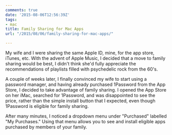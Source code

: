 ```yaml
---
comments: true
date: '2015-08-06T12:56:39Z'
tags:
- mac
title: Family Sharing for Mac Apps
url: "/2015/08/06/family-sharing-for-mac-apps/"

---
```

My wife and I were sharing the same Apple ID, mine, for the app store, iTunes, etc. With the advent of Apple Music, I decided that a move to family sharing would be best, I didn't think she'd fully appreciate the recommendations of playlists filled with psychedelic rock from the 60's. 

A couple of weeks later, I finally convinced my wife to start using a password manager, and having already purchased 1Password from the App Store, I decided to take advantage of family sharing. I opened the App Store on her iMac, searched for 1Password, and was disappointed to see the price, rather than the simple install button that I expected, even though 1Password is eligible for family sharing.

After many minutes, I noticed a dropdown menu under "Purchased" labelled "My Purchases." Using that menu allows you to see and install eligible apps purchased by members of your family. 
